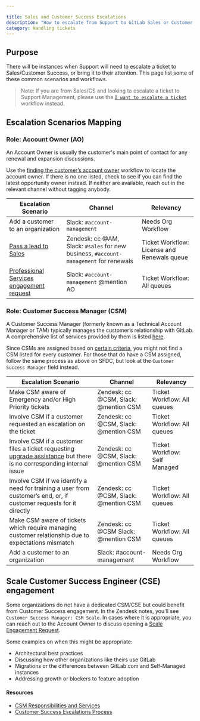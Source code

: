 ```yaml
---

title: Sales and Customer Success Escalations
description: "How to escalate from Support to GitLab Sales or Customer Success"
category: Handling tickets
---
```




## Purpose

There will be instances when Support will need to escalate a ticket to Sales/Customer Success, or bring it to their attention. This page list some of these common scenarios and workflows.

> Note: If you are from Sales/CS and looking to escalate a ticket to Support Management, please use the [`I want to escalate a ticket`](/handbook/support/internal-support/#i-want-to-escalate-a-ticket) workflow instead.

## Escalation Scenarios Mapping

### **Role: Account Owner (AO)**

An Account Owner is usually the customer's main point of contact for any renewal and expansion discussions.

Use the [finding the customer’s account owner](/handbook/support/workflows/looking_up_customer_account_details.html#finding-the-customers-account-owner) workflow to locate the account owner. If there is no one listed, check to see if you can find the latest opportunity owner instead. If neither are available, reach out in the relevant channel without tagging anybody.

|Escalation Scenario|Channel|Relevancy|
|--|--|--|
|Add a customer to an organization |Slack: `#account-management`|Needs Org Workflow|
|[Pass a lead to Sales](/handbook/support/license-and-renewals/workflows/working_with_sales.html#specific-workflows-to-pass-to-sales)|Zendesk: cc @AM, Slack: `#sales` for new business, `#account-management` for renewals|Ticket Workflow: License and Renewals queue|
| [Professional Services engagement request](https://about.gitlab.com/services/)|Slack: `#account-management` @mention AO | Ticket Workflow: All queues|

### **Role: Customer Success Manager (CSM)**

A Customer Success Manager (formerly known as a Technical Account Manager or TAM) typically manages the customer’s relationship with GitLab. A comprehensive list of services provided by them is listed [here](https://about.gitlab.com/handbook/customer-success/csm/services/#responsibilities-and-services).

Since CSMs are assigned based on [certain criteria](https://about.gitlab.com/handbook/customer-success/csm/services/#csm-alignment), you might not find a CSM listed for every customer. For those that do have a CSM assigned, follow the same process as above on SFDC, but look at the `Customer Success Manager` field instead.

|Escalation Scenario|Channel|Relevancy|
|--|--|--|
|Make CSM aware of Emergency and/or High Priority tickets|Zendesk: cc @CSM, Slack: @mention CSM|Ticket Workflow: All queues|
|Involve CSM if a customer requested an escalation on the ticket|Zendesk: cc @CSM, Slack: @mention CSM|Ticket Workflow: All queues|
|Involve CSM if a customer files a ticket requesting [upgrade assistance](/handbook/support/workflows/upgrade-assistance.html#the-process) but there is no corresponding internal issue|Zendesk: cc @CSM, Slack: @mention CSM|Ticket Workflow: Self Managed|
|Involve CSM if we identify a need for training a user from customer’s end, or, if customer requests for it directly|Zendesk: cc @CSM, Slack: @mention CSM|Ticket Workflow: All queues|
|Make CSM aware of tickets which require managing customer relationship due to expectations mismatch|Zendesk: cc @CSM Slack: @mention CSM|Ticket Workflow: All queues|
|Add a customer to an organization |Slack: #account-management|Needs Org Workflow|

## Scale Customer Success Engineer (CSE) engagement

Some organizations do not have a dedicated CSM/CSE but could benefit from Customer Success engagement. In the Zendesk notes, you'll see `Customer Success Manager: CSM Scale`. In cases where it is appropriate, you can reach out to the Account Owner to discuss opening a [Scale Engagement Request](https://about.gitlab.com/handbook/customer-success/csm/segment/scale/scale-operating-rhythm/#scale-engagement-request-process).

Some examples on when this might be appropriate:

- Architectural best practices
- Discussing how other organizations like theirs use GitLab
- Migrations or the differences between GitLab.com and Self-Managed instances
- Addressing growth or blockers to feature adoption

#### Resources

- [CSM Responsibilities and Services](https://about.gitlab.com/handbook/customer-success/csm/services/#csm-alignment)
- [Customer Success Escalations Process](https://about.gitlab.com/handbook/customer-success/csm/escalations/index.html)
